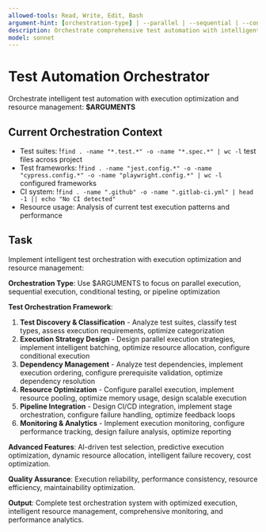 ```yaml
---
allowed-tools: Read, Write, Edit, Bash
argument-hint: [orchestration-type] | --parallel | --sequential | --conditional | --pipeline-optimization
description: Orchestrate comprehensive test automation with intelligent execution and optimization
model: sonnet
---
```


# Test Automation Orchestrator

Orchestrate intelligent test automation with execution optimization and resource management: **$ARGUMENTS**

## Current Orchestration Context

- Test suites: !`find . -name "*.test.*" -o -name "*.spec.*" | wc -l` test files across project
- Test frameworks: !`find . -name "jest.config.*" -o -name "cypress.config.*" -o -name "playwright.config.*" | wc -l` configured frameworks
- CI system: !`find . -name ".github" -o -name ".gitlab-ci.yml" | head -1 || echo "No CI detected"`
- Resource usage: Analysis of current test execution patterns and performance

## Task

Implement intelligent test orchestration with execution optimization and resource management:

**Orchestration Type**: Use $ARGUMENTS to focus on parallel execution, sequential execution, conditional testing, or pipeline optimization

**Test Orchestration Framework**:
1. **Test Discovery & Classification** - Analyze test suites, classify test types, assess execution requirements, optimize categorization
2. **Execution Strategy Design** - Design parallel execution strategies, implement intelligent batching, optimize resource allocation, configure conditional execution
3. **Dependency Management** - Analyze test dependencies, implement execution ordering, configure prerequisite validation, optimize dependency resolution
4. **Resource Optimization** - Configure parallel execution, implement resource pooling, optimize memory usage, design scalable execution
5. **Pipeline Integration** - Design CI/CD integration, implement stage orchestration, configure failure handling, optimize feedback loops
6. **Monitoring & Analytics** - Implement execution monitoring, configure performance tracking, design failure analysis, optimize reporting

**Advanced Features**: AI-driven test selection, predictive execution optimization, dynamic resource allocation, intelligent failure recovery, cost optimization.

**Quality Assurance**: Execution reliability, performance consistency, resource efficiency, maintainability optimization.

**Output**: Complete test orchestration system with optimized execution, intelligent resource management, comprehensive monitoring, and performance analytics.